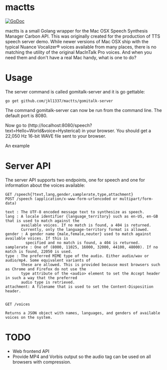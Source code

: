 mactts
======
[![GoDoc](https://godoc.org/github.com/jkl1337/mactts?status.png)](https://godoc.org/github.com/jkl1337/mactts)

mactts is a small Golang wrapper for the Mac OSX Speech Synthesis Manager Carbon API.
This was originally created for the production of TTS speech server demo. While newer versions of Mac OSX ship with the typical Nuance Vocalizer® voices available from many places, there is no matching the utility of the original MacInTalk Pro voices. And when you need them and don't have a real Mac handy, what is one to do?

Usage
=====

The server command is called gomitalk-server and it is go gettable:
```
go get github.com/jkl1337/mactts/gomitalk-server
```

The command gomitalk-server can now be run from the command line. The default port is 8080.

Now go to (http://localhost:8080/speech?text=Hello+World&voice=Hysterical) in your browser. You should get a 22,050 Hz 16-bit WAVE file sent to your browser.

An example

Server API
==========
The server API supports two endpoints, one for speech and one for information about the voices available:

```
GET /speech{?text,lang,gender,samplerate,type,attachment}
POST /speech (application/x-www-form-urlencoded or multipart/form-data)

text : The UTF-8 encoded message text to synthesize as speech.
lang : A locale identifier {language_territory} such as en-US, en-GB that is used to match against the
       available voices. If no match is found, a 404 is returned.
       Currently, only the language-territory format is allowed.
gender : A gender name {male,female,neuter} used to match against available voices. If this is
         specified and no match is found, a 404 is returned.
samplerate : One of (8000, 11025, 16000, 32000, 44100, 48000). If no match is found, 22050 is used.
type : The preferred MIME type of the audio. Either audio/wav or audio/mp4. Some equivalent variants of
       these are allowed. This is provided because most browsers such as Chrome and Firefox do not use the
       type attribute of the <audio> element to set the Accept header in such a way that the preferred
       audio type is retrieved.
attachment: A filename that is used to set the Content-Disposition header.


GET /voices

Returns a JSON object with names, languages, and genders of available voices on the system.
```


TODO
====
- Web frontend API
- Provide MP4 and Vorbis output so the audio tag can be used on all browsers with compression.
